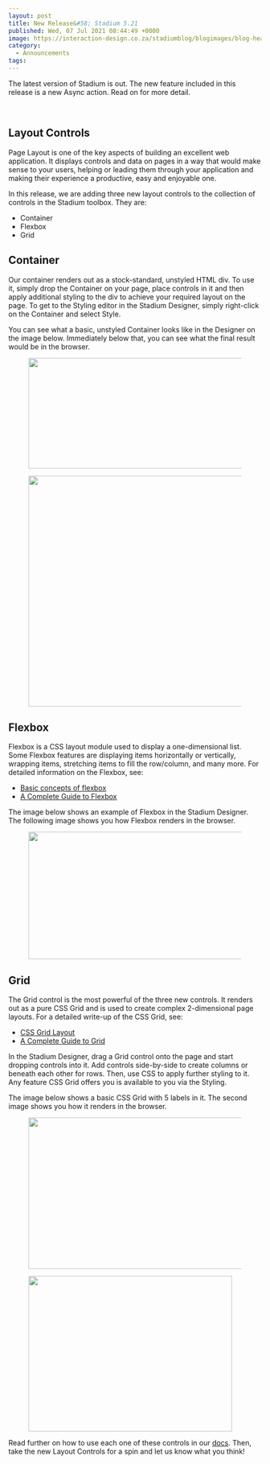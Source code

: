 ```yaml
---
layout: post
title: New Release&#58; Stadium 5.21
published: Wed, 07 Jul 2021 08:44:49 +0000
image: https://interaction-design.co.za/stadiumblog/blogimages/blog-headliners-02-650x350.jpg
category: 
  - Announcements
tags: 
---
```


<p>The latest version of Stadium is out. <span style="font-weight: 400;">The new feature included in this release is a new Async action. Read on for more detail.</span>
</p>
<p> </p>


<h2>Layout Controls</h2>



<p>Page Layout is one of the key aspects of building an excellent web application. It displays controls and data on pages in a way that would make sense to your users, helping or leading them through your application and making their experience a productive, easy and enjoyable one.</p>



<p>In this release, we are adding three new layout controls to the collection of controls in the Stadium toolbox. They are:</p>



<ul>
<li>Container</li>
<li>Flexbox</li>
<li>Grid</li>
</ul>



<p>
</p>



<h2>Container</h2>



<p>Our container renders out as a stock-standard, unstyled HTML div. To use it, simply drop the Container on your page, place controls in it and then apply additional styling to the div to achieve your required layout on the page. To get to the Styling editor in the Stadium Designer, simply right-click on the Container and select Style.</p>



<p>You can see what a basic, unstyled Container looks like in the Designer on the image below. Immediately below that, you can see what the final result would be in the browser.</p>



<figure class="wp-block-image size-large">
<img loading="lazy" width="747" height="220" src="{{ site.baseurl }}/blogimages/Container-Designer.png" alt="" class="wp-image-1796"/>
</figure>



<figure class="wp-block-image size-large">
<img loading="lazy" width="673" height="459" src="{{ site.baseurl }}/blogimages/Container-Browser.png" alt="" class="wp-image-1797"/>
</figure>



<h2>Flexbox</h2>



<p>Flexbox is a CSS layout module used to display a one-dimensional list. Some Flexbox features are displaying items horizontally or vertically, wrapping items, stretching items to fill the row/column, and many more. For detailed information on the Flexbox, see:</p>



<ul>
<li>
<a href="https://developer.mozilla.org/en-US/docs/Web/CSS/CSS_Flexible_Box_Layout/Basic_Concepts_of_Flexbox">Basic concepts of flexbox</a>
</li>
<li>
<a href="https://css-tricks.com/snippets/css/a-guide-to-flexbox/">A Complete Guide to Flexbox</a>
</li>
</ul>



<p>The image below shows an example of Flexbox in the Stadium Designer. The following image shows you how Flexbox renders in the browser.</p>



<figure class="wp-block-image size-large">
<img loading="lazy" width="812" height="253" src="{{ site.baseurl }}/blogimages/Flexbox.png" alt="" class="wp-image-1798" srcset="/blogimages/Flexbox.png 812w, /blogimages/Flexbox-300x93.png 300w, /blogimages/Flexbox-768x239.png 768w, /blogimages/Flexbox-650x203.png 650w" sizes="(max-width: 812px) 100vw, 812px"/>
</figure>



<p>
</p>



<h2>Grid</h2>



<p>The Grid control is the most powerful of the three new controls. It renders out as a pure CSS Grid and is used to create complex 2-dimensional page layouts. For a detailed write-up of the CSS Grid, see:</p>



<ul>
<li>
<a href="https://developer.mozilla.org/en-US/docs/Web/CSS/CSS_Grid_Layout">CSS Grid Layout</a>
</li>
<li>
<a href="https://css-tricks.com/snippets/css/complete-guide-grid/">A Complete Guide to Grid</a>
</li>
</ul>



<p>In the Stadium Designer, drag a Grid control onto the page and start dropping controls into it. Add controls side-by-side to create columns or beneath each other for rows. Then, use CSS to apply further styling to it. Any feature CSS Grid offers you is available to you via the Styling.</p>



<p>The image below shows a basic CSS Grid with 5 labels in it. The second image shows you how it renders in the browser.</p>



<figure class="wp-block-image size-large">
<img loading="lazy" width="780" height="301" src="{{ site.baseurl }}/blogimages/Grid-1.png" alt="" class="wp-image-1801" srcset="/blogimages/Grid-1.png 780w, /blogimages/Grid-1-300x116.png 300w, /blogimages/Grid-1-768x296.png 768w, /blogimages/Grid-1-650x251.png 650w" sizes="(max-width: 780px) 100vw, 780px"/>
</figure>



<figure class="wp-block-image size-large">
<img loading="lazy" width="405" height="309" src="{{ site.baseurl }}/blogimages/Grid_in_browser-1.png" alt="" class="wp-image-1802" srcset="/blogimages/Grid_in_browser-1.png 405w, /blogimages/Grid_in_browser-1-300x229.png 300w" sizes="(max-width: 405px) 100vw, 405px"/>
</figure>



<p>Read further on how to use each one of these controls in our <a href="http://staging.stadium.software.s3-website-us-east-1.amazonaws.com/docs/Controls">docs</a>. Then, take the new Layout Controls for a spin and let us know what you think!</p>